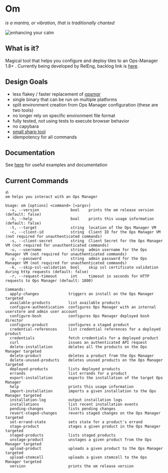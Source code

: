 # Om

_is a mantra, or vibration, that is traditionally chanted_

![enhancing your calm](http://i.giphy.com/3o7qDQ5iw1oXyDeJAk.gif)

## What is it?

Magical tool that helps you configure and deploy tiles to an Ops-Manager 1.8+ . 
Currently being developed by RelEng, backlog link is [here](https://www.pivotaltracker.com/epic/show/2982497).

## Design Goals

- less flakey / faster replacement of [opsmgr](https://github.com/pivotal-cf/opsmgr)
- single binary that can be run on multiple platforms
- split environment creation from Ops Manager configuration (these are two tools)
- no longer rely on specific environment file format
- fully tested, not using tests to execute browser behavior
- no capybara
- [small sharp tool](https://brandur.org/small-sharp-tools)
- idempotency for all commands

## Documentation

See [here](docs/README.md) for useful examples and documentation

## Current Commands
```
ॐ
om helps you interact with an Ops Manager

Usage: om [options] <command> [<args>]
  -v, --version              bool    prints the om release version (default: false)
  -h, --help                 bool    prints this usage information (default: false)
  -t, --target               string  location of the Ops Manager VM
  -c, --client-id            string  Client ID for the Ops Manager VM (not required for unauthenticated commands)
  -s, --client-secret        string  Client Secret for the Ops Manager VM (not required for unauthenticated commands)
  -u, --username             string  admin username for the Ops Manager VM (not required for unauthenticated commands)
  -p, --password             string  admin password for the Ops Manager VM (not required for unauthenticated commands)
  -k, --skip-ssl-validation  bool    skip ssl certificate validation during http requests (default: false)
  -r, --request-timeout      int     timeout in seconds for HTTP requests to Ops Manager (default: 1800)

Commands:
  apply-changes             triggers an install on the Ops Manager targeted
  available-products        list available products
  configure-authentication  configures Ops Manager with an internal userstore and admin user account
  configure-bosh            configures Ops Manager deployed bosh director
  configure-product         configures a staged product
  credential-references     list credential references for a deployed product
  credentials               fetch credentials for a deployed product
  curl                      issues an authenticated API request
  delete-installation       deletes all the products on the Ops Manager targeted
  delete-product            deletes a product from the Ops Manager
  delete-unused-products    deletes unused products on the Ops Manager targeted
  deployed-products         lists deployed products
  errands                   list errands for a product
  export-installation       exports the installation of the target Ops Manager
  help                      prints this usage information
  import-installation       imports a given installation to the Ops Manager targeted
  installation-log          output installation logs
  installations             list recent installation events
  pending-changes           lists pending changes
  revert-staged-changes     reverts staged changes on the Ops Manager targeted
  set-errand-state          sets state for a product's errand
  stage-product             stages a given product in the Ops Manager targeted
  staged-products           lists staged products
  unstage-product           unstages a given product from the Ops Manager targeted
  upload-product            uploads a given product to the Ops Manager targeted
  upload-stemcell           uploads a given stemcell to the Ops Manager targeted
  version                   prints the om release version

```
